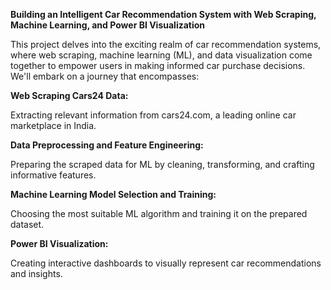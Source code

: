 **Building an Intelligent Car Recommendation System with Web Scraping, Machine Learning, and Power BI Visualization**

This project delves into the exciting realm of car recommendation systems, where web scraping, machine learning (ML), and data visualization come together to empower users in making informed car purchase decisions. We'll embark on a journey that encompasses:

**Web Scraping Cars24 Data:**

Extracting relevant information from cars24.com, a leading online car marketplace in India.

**Data Preprocessing and Feature Engineering:**

Preparing the scraped data for ML by cleaning, transforming, and crafting informative features.

**Machine Learning Model Selection and Training:**

Choosing the most suitable ML algorithm and training it on the prepared dataset.

**Power BI Visualization:**

Creating interactive dashboards to visually represent car recommendations and insights.
